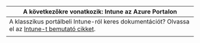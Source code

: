 |                                                           A következőkre vonatkozik: Intune az Azure Portalon                                                            |
|-------------------------------------------------------------------------------------------------------------------------------------------------------------|
| A klasszikus portálbeli Intune-ról keres dokumentációt? Olvassa el az [Intune-t bemutató cikket](/intune/introduction-intune?toc=/intune-classic/toc.json). |
|                                                                                                                                                             |

